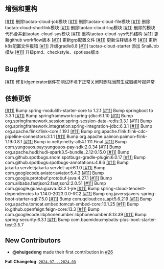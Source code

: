 ## 增强和重构

[[#11]](https://github.com/shuigedeng/taotao-cloud-project/issues/11) 删除taotao-cloud-job模块
[[#11]](https://github.com/shuigedeng/taotao-cloud-project/issues/11) 删除taotao-cloud-file模块
[[#11]](https://github.com/shuigedeng/taotao-cloud-project/issues/11) 删除taotao-cloud-shortlink模块
[[#11]](https://github.com/shuigedeng/taotao-cloud-project/issues/11) 删除taotao-cloud-log模块
[[#11]](https://github.com/shuigedeng/taotao-cloud-project/issues/11) 删除的模块代码合并到taotao-cloud-sys模块
[[#11]](https://github.com/shuigedeng/taotao-cloud-project/issues/11) 重构taotao-cloud-sys代码结构 
[[#11]](https://github.com/shuigedeng/taotao-cloud-project/issues/11) 更新github workflow版本
[[#11]](https://github.com/shuigedeng/taotao-cloud-project/issues/11) 更新grp配置文件
[[#11]](https://github.com/shuigedeng/taotao-cloud-project/issues/11) 更新注释版本号
[[#11]](https://github.com/shuigedeng/taotao-cloud-project/issues/11) 更新k8s配置文件报错
[[#11]](https://github.com/shuigedeng/taotao-cloud-project/issues/11) 升级gradle8.8
[[#11]](https://github.com/shuigedeng/taotao-cloud-project/issues/11) taotao-cloud-starter 添加 SnailJob模块
[[#11]](https://github.com/shuigedeng/taotao-cloud-project/issues/11) 升级pmd、checkstyle、spotlese版本

## Bug修复

[[#11]](https://github.com/shuigedeng/taotao-cloud-project/issues/11) 修复idgenerator组件在测试环境下正常关闭时删除当前生成器编号报异常 

## 依赖更新

[[#11]](https://github.com/shuigedeng/taotao-cloud-project/issues/11) Bump spring-modulith-starter-core to 1.2.1 
[[#11]](https://github.com/shuigedeng/taotao-cloud-project/issues/11) Bump springboot to 3.3.1
[[#11]](https://github.com/shuigedeng/taotao-cloud-project/issues/11) Bump springframework:spring-jdbc:6.1.10
[[#11]](https://github.com/shuigedeng/taotao-cloud-project/issues/11) Bump org.springframework.session:spring-session-data-redis:3.3.1
[[#11]](https://github.com/shuigedeng/taotao-cloud-project/issues/11) Bump org.springframework.integration:spring-integration-jdbc:6.3.1
[[#11]](https://github.com/shuigedeng/taotao-cloud-project/issues/11) Bump org.apache.flink:flink-core:1.19.1
[[#11]](https://github.com/shuigedeng/taotao-cloud-project/issues/11) Bump org.apache.flink:flink-cdc-pipeline-connectors:3.1.1
[[#11]](https://github.com/shuigedeng/taotao-cloud-project/issues/11) Bump org.apache.paimon:paimon-flink-1.19:0.8.1
[[#11]](https://github.com/shuigedeng/taotao-cloud-project/issues/11) Bump io.netty:netty-all:4.1.111.Final
[[#11]](https://github.com/shuigedeng/taotao-cloud-project/issues/11) Bump com.yungouos.pay:yungouos-pay-sdk:2.0.34
[[#11]](https://github.com/shuigedeng/taotao-cloud-project/issues/11) Bump org.apache.hudi:hudi-spark3.5-bundle_2.12:0.15.0
[[#11]](https://github.com/shuigedeng/taotao-cloud-project/issues/11) Bump com.github.spotbugs.snom:spotbugs-gradle-plugin:6.0.17
[[#11]](https://github.com/shuigedeng/taotao-cloud-project/issues/11) Bump com.github.spotbugs:spotbugs-annotations:4.8.6
[[#11]](https://github.com/shuigedeng/taotao-cloud-project/issues/11) Bump jakarta.servlet:jakarta.servlet-api:6.1.0
[[#11]](https://github.com/shuigedeng/taotao-cloud-project/issues/11) Bump com.googlecode.aviator:aviator:5.4.3
[[#11]](https://github.com/shuigedeng/taotao-cloud-project/issues/11) Bump com.google.protobuf:protobuf-java:4.27.1
[[#11]](https://github.com/shuigedeng/taotao-cloud-project/issues/11) Bump com.alibaba.fastjson2:fastjson2:2.0.51
[[#11]](https://github.com/shuigedeng/taotao-cloud-project/issues/11) Bump com.google.guava:guava:33.2.1-jre
[[#11]](https://github.com/shuigedeng/taotao-cloud-project/issues/11) Bump spring-cloud-tencent-dependencies to 1.14.0-2023.0.0-RC2
[[#11]](https://github.com/shuigedeng/taotao-cloud-project/issues/11) Bump org.javers:javers-spring-boot-starter-sql:7.5.0
[[#11]](https://github.com/shuigedeng/taotao-cloud-project/issues/11) Bump com.qcloud:cos_api:5.6.219
[[#11]](https://github.com/shuigedeng/taotao-cloud-project/issues/11) Bump org.apache.tomcat.embed:tomcat-embed-core:10.1.25
[[#11]](https://github.com/shuigedeng/taotao-cloud-project/issues/11) Bump io.github.openfeign:feign-core:13.3
[[#11]](https://github.com/shuigedeng/taotao-cloud-project/issues/11) Bump com.googlecode.libphonenumber:libphonenumber:8.13.39
[[#11]](https://github.com/shuigedeng/taotao-cloud-project/issues/11) Bump spring-security:6.3.1
[[#11]](https://github.com/shuigedeng/taotao-cloud-project/issues/11) Bump com.baomidou:mybatis-plus-boot-starter-test:3.5.7

## New Contributors

* **@shuigedeng** made their first contribution in [#26](https://github.com/shuigedeng/taotao-cloud-project/pull/26)

**Full Changelog**: [`2024.07...2024.08`](https://github.com/shuigedeng/taotao-cloud-project/compare/2024.05...2024.06)
